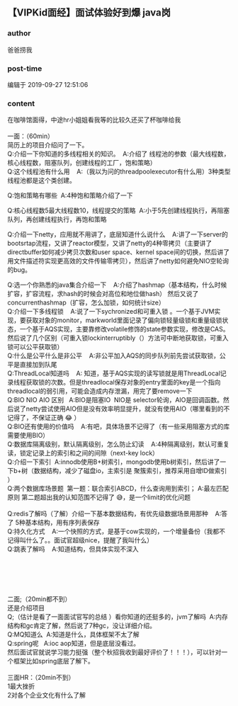 ## 【VIPKid面经】面试体验好到爆 java岗
### author 
爸爸捞我
### post-time 

编辑于  2019-09-27 12:51:06
### content 
<div class="post-topic-des nc-post-content">
 <div>
  在咖啡馆面得，中途hr小姐姐看我等的比较久还买了杯咖啡给我
 </div>
 <div>
  <br/>
 </div>
 <div>
  一面：（60min）
 </div>
 <div>
  <div>
   简历上的项目介绍问了一下。
  </div>
  <div>
   <span>
    Q:介绍一下你知道的多线程相关的知识。  A:介绍了
   </span>
   <span>
    线程池的参数（最大线程数，核心线程数，阻塞队列，创建线程的工厂，饱和策略）
   </span>
   <span>
   </span>
   <br/>
  </div>
  <div>
   <span>
    Q:这个线程池有什么用    A:（我以为问的threadpoolexecutor有什么用）3种类型线程池都是这个类创建。
   </span>
   <br/>
  </div>
  <p>
   Q:饱和策略有哪些  A:4种饱和策略介绍了一下
  </p>
  <div>
   <span>
    Q:核心线程数5最大线程数10，线程提交的策略  A:小于5先创建线程执行，再阻塞队列，再创建线程执行，再饱和策略
   </span>
  </div>
  <div>
   <span>
    <p>
     Q:介绍一下netty，应用就不用讲了，底层知道什么说什么    A:讲了一下server的bootsrtap流程，又讲了reactor模型，又讲了netty的4种零拷贝（主要讲了directbuffer如何减少拷贝次数和user space、kernel space间的切换，然后讲了用文件描述符实现更高效的文件传输零拷贝），然后讲了netty如何避免NIO空轮询的bug。
    </p>
   </span>
  </div>
  <span>
   <span>
    Q:选一个你熟悉的java集合介绍一下    A:介绍了hashmap（基本结构，什么时候扩容，扩容流程，求hash的时候会对高位和地位做hash）
   </span>
   然后又说了concurrenthashmap（扩容，怎么加锁，如何统计size）
  </span>
  <br/>
  <span>
   <span>
    Q:介绍一下多线程锁    A:说了一下sychronized和可重入锁
   </span>
   。一个基于JVM实现，要获取对象的monitor，markworld里面记录了偏向锁轻量级锁和重量级锁状态，一个基于AQS实现，主要靠修改volatile修饰的state参数实现，修改是CAS。然后说了几个区别（可重入锁lockinterruptibly（）方法可中断地获取锁，可重入锁可以公平获取锁）
  </span>
  <br/>
  <span>
   <span>
    Q:什么是公平什么是非公平    A:非公平加入AQS的同步队列前先尝试获取锁，公平是直接加到队尾
   </span>
  </span>
  <br/>
  <span>
   <span>
    Q:ThreadLocal知道吗    A:
   </span>
   知道，基于AQS实现的读写锁就是用ThreadLocal记录线程获取锁的次数。但是threadlocal保存对象的entry里面的key是一个指向threadlocal的弱引用，可能会造成内存泄漏，用完了要remove一下
  </span>
  <br/>
  <span>
   Q:BIO NIO AIO 区别   A:BIO是阻塞IO  NIO是
  </span>
  selector轮询，AIO是回调函数。然后说了netty尝试使用AIO但是没有效率明显提升，就没有使用AIO（哪里看到的不记得了，不保证正确
  <span>
   😂
  </span>
  ）
  <br/>
  <span>
   Q:BIO还有使用的价值吗    A:有吧，具体场景不记得了（有一些采用阻塞方式的库需要使用BIO）
  </span>
  <br/>
  <span>
   Q:数据库隔离级别，默认隔离级别，怎么防止幻读    A:4种隔离级别，默认可重复读，锁定记录上的索引和之间的间隙（next-key lock）
  </span>
  <br/>
  Q:介绍一下索引  A:innodb使用B+树索引，mongodb使用b树索引，然后讲了一下b+树（数据结构，减少了磁盘io，主索引是
  <span>
   聚簇索引，推荐采用自增ID做索引
  </span>
  ）
  <br/>
  <span>
   Q:两个数据库场景题  第一题：联合索引ABCD，什么查询用到索引；
   <span>
    A:最左匹配原则
   </span>
   第二题超出我的认知范围不记得了
   <span>
    😅，是一个limit的优化问题
   </span>
  </span>
  <br/>
  <br/>
  <span>
   Q:redis了解吗（了解）介绍一下基本数据结构，有优先级数据场景用那种    A:答了
  </span>
  5种基本结构，用有序列表保存
  <br/>
  <span>
   Q:持久化方式    A:一个快照的方式，是基于cow实现的，一个增量备份（我都不记得叫什么了。。面试官超级nice，提醒了我叫什么）
  </span>
  <br/>
  <span>
   Q:跳表了解吗    A:知道结构，但具体实现不深入
  </span>
  <p>
   <span>
    <br/>
   </span>
  </p>
  <p>
   <br/>
  </p>
 </div>
 <div>
  <br/>
 </div>
 <div>
  二面;（20min都不到）
 </div>
 <div>
  还是介绍项目
 </div>
 <div>
  Q;（估计是看了一面面试官写的总结
  <span>
   ）看你知道的还挺多的，jvm了解吗  A:内存结构和gc肯定了解，然后说了7种gc，没让详细介绍。
  </span>
 </div>
 <div>
  <span>
   Q:MQ知道么  A:知道是什么，具体框架不太了解
  </span>
 </div>
 <div>
  <span>
   Q:spring呢   A:ioc aop知道，但是底层没看过。
  </span>
 </div>
 <div>
  然后面试官就说学习能力挺强（整个秋招我收到最好评价了！！！），可以针对一个框架比如spring底层了解下。
 </div>
 <div>
  <br/>
 </div>
 <div>
  三面HR：（20min不到）
 </div>
 <div>
  1最大挫折
 </div>
 <div>
  2对各个企业文化有什么了解
 </div>
</div>
